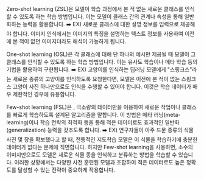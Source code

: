 
Zero-shot learning (ZSL)은 모델이 학습 과정에서 본 적 없는 새로운 클래스를 인식할 수 있도록 하는 학습 방법입니다. 
이는 모델이 클래스 간의 관계나 속성을 통해 일반화하는 능력을 활용합니다.
➡️ EX) 새로운 클래스에 대한 설명 정보를 입력으로 제공해야 합니다. 이미지 인식에서는 이미지의 특징을 설명하는 텍스트 정보를 사용하여 이전에 본 적이 없던 이미지더라도 해석이 가능하게 됩니다.

One-shot learning (OSL)은 각 클래스에 대해 단 하나의 예시만 제공될 때 모델이 그 클래스를 인식할 수 있도록 하는 학습 방법입니다.
이는 유사도 학습이나 메타 학습 등의 기법을 활용하여 구현됩니다.
➡️ EX) 고양이를 인식하는 딥러닝 모델에게 "스핑크스"라는 새로운 종류의 고양이를 인식하도록 요청한다면, 모델은 이전에 본 적이 없는 스핑크스 고양이 사진 하나만으로도 인식을 수행할 수 있어야 합니다. 이것은 학습 데이터가 매우 제한적인 경우에 유용합니다.

Few-shot learning (FSL)은 , 극소량의 데이터만을 이용하여 새로운 작업이나 클래스를 빠르게 학습하도록 설계된 알고리즘을 말합니다. 이 방법은 메타 러닝(meta-learning)이나 학습 전략의 최적화 등을 통해 적은 데이터로도 효과적인 일반화(generalization) 능력을 갖추도록 합니다.
➡️ EX) 연구자들이 아주 드문 종류의 식물 사진 몇 장을 확보했다고 할 때, 전통적인 지도학습 모델은 이 식물을 학습하기에 충분한 데이터가 없다는 문제에 직면합니다. 하지만 Few-shot learning을 사용하면, 소수의 이미지만으로도 모델은 새로운 식물 종을 인식하고 분류하는 방법을 학습할 수 있습니다. 이러한 상황에서는 다양한 사전 훈련된 모델과 조합하여 적은 데이터로도 높은 정확도를 달성할 수 있는 전략이 중요하게 작용합니다.

